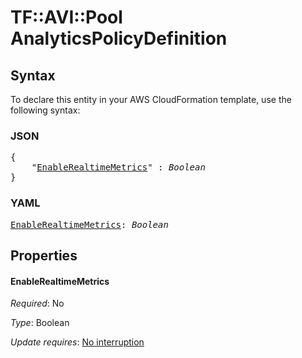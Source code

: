 # TF::AVI::Pool AnalyticsPolicyDefinition

## Syntax

To declare this entity in your AWS CloudFormation template, use the following syntax:

### JSON

<pre>
{
    "<a href="#enablerealtimemetrics" title="EnableRealtimeMetrics">EnableRealtimeMetrics</a>" : <i>Boolean</i>
}
</pre>

### YAML

<pre>
<a href="#enablerealtimemetrics" title="EnableRealtimeMetrics">EnableRealtimeMetrics</a>: <i>Boolean</i>
</pre>

## Properties

#### EnableRealtimeMetrics

_Required_: No

_Type_: Boolean

_Update requires_: [No interruption](https://docs.aws.amazon.com/AWSCloudFormation/latest/UserGuide/using-cfn-updating-stacks-update-behaviors.html#update-no-interrupt)

